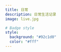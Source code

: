 ```yaml
---
title: 日常
description: 日常生活记录
image: live.jpg

# Badge style
style:
  background: "#92c1d0"
  color: "#fff"
---
```

